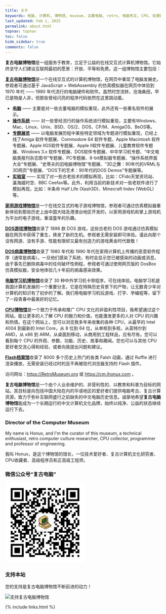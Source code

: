 ```yaml
---
title: 关于
keywords: 电脑, 计算机, 博物馆, museum, 古董电脑, retro, 电脑考古, CPU, 处理器, 微处理器, DOS, 游戏, 模拟器, Mac, Apple, 苹果, IBM, BBC, Atari, Xerox, Alto, PDP, TRS, SHARP, PC, ZX81, TI, Commodore, ZX, Spectrum, Laser, Acorn, Windows, MSX, NEC, Macintosh, Acorn, CEC, DOS, GEOS, Amiga, Z80, Psion, HP, UCDOS, WPS, Windows CE, 文曲星, processor, qualification, information, pictures, core, frequency, chip packaging, packaging, cpu info, x86, amd, cyrix, harris, ibm, idt, iit, intel, motorola, nec, sgs, sgs-thomson, siemens, ST, signetics, mhs, ti, texas instruments, ulsi, umc, weitek, zilog, 3002, 4004, 4040, 8008, 808x, 8085, 8088, 8086, 80188, 80186, 80286, 286, 80386, 386, i386, Am386, 386sx, 386dx, 486, i486, 586, 486sx, 486dx, overdrive, 487, pentium, 586, 5x86, 386dlc, 386slc, 486dx2, mmx, ppro, pentium-pro, pro, athlon, duron, z80, dirk oppelt, dirk, oppelt, engineering, sample, samples, core, xeon
last_updated: Feb 1, 2025
permalink: about.html
topnav: topnav
toc: false
hide_sidebar: true
comments: false
---
```


**复古电脑博物馆**是一组服务于教育，立足于公益的在线交互式计算机博物馆。它始终坚守人们建设互联网最初的愿景：开放、平等和免费。这一组博物馆主要包括：

<a href="https://computer.retromuseum.org:86/" onclick="return checkLinks();"><b>复古电脑博物馆</b></a>是一个在线交互式的计算机博物馆，在网页中重现了电脑发展史。参观者可通过基于 JavaScript + WebAssembly 的仿真模拟器在网页中体验到 1970 年代 —— 1990 年代流行的电脑硬件和软件。虽然时空流转，沧海桑田，早已是物是人非，但那些曾经闪亮的程序代码依然在这里跳动着。

- <a href="https://computer.retromuseum.org:86/" onclick="return checkLinks();"><b>电脑</b></a> —— 主要是对一些古董电脑的模拟重现，此外还有一些著名软件的展示。
- <a href="https://computer.retromuseum.org:86/osjs/" onclick="return checkLinks();"><b>操作系统</b></a> —— 对一些曾经流行的操作系统进行模拟重现，主要有Windows、Mac、Linux、Unix、BSD、OS/2、DOS、CP/M、AmigaOS、BeOS等。
- <a href="https://computer.retromuseum.org:86/special.html" onclick="return checkLinks();"><b>专题展览</b></a> —— 以电脑发展历程中某些特定领域为专题进行模拟重现，已经上线了Amiga 软件专题展、Commodore 64 软件专题、Apple Macintosh 软件专题展、Apple IIGS软件专题展、Apple II软件专题展、儿童教育软件专题展、Windows 3.x 软件专题展、DOS软件专题展、中华学习机专题、“中文电脑类报刊杂志图书”专题展、PC专题展、8-bit模拟器专题展、“操作系统界面大全”专题展、“史蒂夫的旧电脑博物馆”专题展、“3D之舞：90年代的VRML与3D网页”专题展、“DOS下的艺术：90年代的DOS Demos”专题展等。
- <a href="https://computer.retromuseum.org:86/labs.html" onclick="return checkLinks();"><b>实验室</b></a> —— 实现了对一些古老技术的模拟再现，比如：CFido天堂资讯站、瀛海威时空、BBC Ceefax等。此外，利用当前的新技术对一些老软件进行了模拟再现，比如：半条命 Half Life (Xash3D)、Minecraft Indev (WebGL)等。

<a href="https://computer.retromuseum.org:86/famicn/" onclick="return checkLinks();"><b>家用游戏博物馆</b></a>是一个在线交互式的电子游戏博物馆，参观者可通过仿真模拟器重新体验到那些历史上由中国大陆及港澳台地区开发的，以家用游戏机和掌上游戏机为平台的电子游戏，重温童年的乐趣。

<a href="https://computer.retromuseum.org:89/" onclick="return checkLinks();"><b>DOS游戏博物馆</b></a>收录了 1898 款 DOS 游戏，这些古老的 DOS 游戏通过仿真模拟器在网页中获得了重生，焕发了新的生机。参观者无需安装即可体验。谨此向那个没有网游、没有手游、性能有限却又最有创造力的游戏黄金时代致敬！

<a href="https://computer.retromuseum.org:86/?data=cm/malware/malware.json" onclick="return checkLinks();"><b>DOS病毒博物馆</b></a>收录了 1980 年代和 1990 年代在家用计算机上传播的恶意软件程序（通常是病毒）。一旦他们感染了系统，有时会显示您已被感染的动画或消息。由于事先已删除病毒中的任何破坏性例程，参观者可通过使用网页版的 DosBox 仿真模拟器，安全地体验几十年前的病毒感染效果。

<a href="https://computer.retromuseum.org:86/sb486/" onclick="return checkLinks();"><b>电脑学习机博物馆</b></a>收录了 30 种中外学习机卡带程序，可在线体验。电脑学习机是我国计算机发展的一个重要分支，它是在特殊历史背景下的产物，让无数青少年对计算机的知识有了初步的了解。我们用电脑学习机玩游戏、打字、学编程等，留下了一段青春中最美好的记忆。

<a href="https://cpu.retromuseum.org/"><b>CPU博物馆</b></a>是一个致力于传承和推广 CPU 文化的非盈利性项目，我希望通过这个网站，能让更多的人了解 CPU 的魅力和价值，也能激发更多的人对 CPU 的兴趣和热情。在这个网站上，您可以浏览我多年来收集的各种 CPU，从最早的 Intel 4004 到最新的 Intel Core，从 8 位到 64 位，从单核到多核，从英特尔到 AMD，从 x86 到 ARM，从桌面到移动，从商用到工程样品，应有尽有。您可以看到每个 CPU 的外观、参数、功能、历史、故事和趣闻。您也可以与其他 CPU 爱好者交流心得和经验，或者向我提出问题和建议。

<a href="https://computer.retromuseum.org:86/flash-archive/" onclick="return checkLinks();"><b>Flash档案馆</b></a>收录了 8000 多个历史上热门的各类 Falsh 动画，通过 Ruffle 进行渲染播放，无需安装已经过时的且不再被现代浏览器支持的 Flash 插件。

访问网址：<https://RetroMuseum.org> 或 <https://cm.ihonux.com> 。

**复古电脑博物馆**是一个由个人业余维护的、非营利性的、以教育和科普为目标的网站。其目标是向包括中国大陆在内的华语地区的爱好者们提供电脑考古、复古计算资源，致力于弥补互联网盛行之前缺失的中文电脑历史信息。诚挚地希望**复古电脑博物馆**能成为一个长期运行的中文计算机文化品牌，始终以纯净、公益的状态继续运行下去。

### Director of the Computer Museum

My name is Honux, and I'm the curator of this museum, a technical enthusiast, retro computer culture researcher, CPU collector, programmer and professor of engineering.

我叫 Honux，是这个博物馆的馆长，一位技术爱好者、复古计算机文化研究者、CPU收藏者、高级程序员和正高级工程师。

### 微信公众号“复古电脑”

![微信公众号“复古电脑”](/images/wx_mp.jpg)

### 支持本站

您的支持是复古电脑博物馆不断前进的动力！

![支持复古电脑博物馆](https://about.retromuseum.org/images/retro/danote.png)

{% include links.html %}
